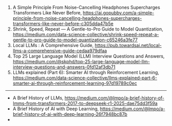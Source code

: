 


1) A Simple Principle From Noise-Cancelling Headphones Supercharges Transformers Like Never Before, https://ai.gopubby.com/a-simple-principle-from-noise-cancelling-headphones-supercharges-transformers-like-never-before-c305dda47b5e
2) Shrink, Speed, Repeat — A Gentle-to-Pro Guide to Model Quantization, https://medium.com/data-science-collective/shrink-speed-repeat-a-gentle-to-pro-guide-to-model-quantization-c65246a3fe77
3) Local LLMs : A Comprehensive Guide, https://pub.towardsai.net/local-llms-a-comprehensive-guide-cedaa979dfaa
4) Top 25 Large Language Model (LLM) Interview Questions and Answers, https://medium.com/@skphd/top-25-large-language-model-llm-interview-questions-and-answers-0fd12af3db71
5) LLMs explained (Part 6): Smarter AI through Reinforcement Learning, https://medium.com/data-science-collective/llms-explained-part-6-smarter-ai-through-reinforcement-learning-97d19789c0ec

------------------------------------------------------------

- A Brief History of LLMs, https://medium.com/@lmpo/a-brief-history-of-lmms-from-transformers-2017-to-deepseek-r1-2025-dae75dd3f59a
- A Brief History of AI with Deep Learning, https://medium.com/@lmpo/a-brief-history-of-ai-with-deep-learning-26f7948bc87b
- 
